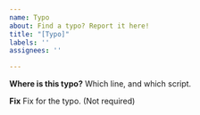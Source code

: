 ```yaml
---
name: Typo
about: Find a typo? Report it here!
title: "[Typo]"
labels: ''
assignees: ''

---
```


**Where is this typo?**
Which line, and which script.

**Fix**
Fix for the typo. (Not required)
